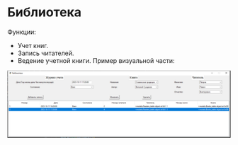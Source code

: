 # Библиотека
Функции:
- Учет книг.
- Запись читателей.
- Ведение учетной книги.
Пример визуальной части:
<img src="https://github.com/BlackSalar/Library/blob/main/Image.jpg">
